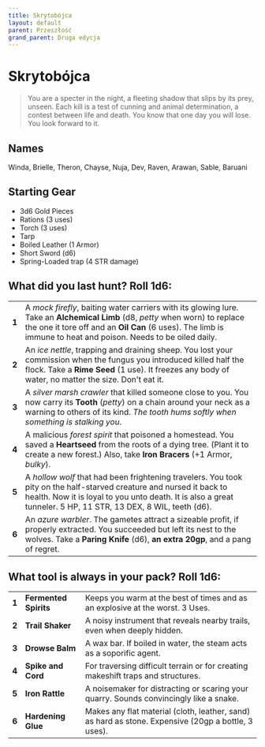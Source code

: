 ```yaml
---
title: Skrytobójca
layout: default
parent: Przeszłość
grand_parent: Druga edycja
---
```


# Skrytobójca

> You are a specter in the night, a fleeting shadow that slips by its prey, unseen. Each kill is a test of cunning and animal determination, a contest between life and death. You know that one day you will lose. You look forward to it. 

## Names

Winda, Brielle, Theron, Chayse, Nuja, Dev, Raven, Arawan, Sable, Baruani

## Starting Gear

- 3d6 Gold Pieces
- Rations (3 uses)
- Torch (3 uses) 
- Tarp
- Boiled Leather (1 Armor)
- Short Sword (d6)
- Spring-Loaded trap (4 STR damage)

## What did you last hunt? Roll 1d6:

|       |                                                                                                                                                                                                                                                 |
| ----- | ----------------------------------------------------------------------------------------------------------------------------------------------------------------------------------------------------------------------------------------------- |
| **1** | A _mock firefly_, baiting water carriers with its glowing lure. Take an **Alchemical Limb** (d8, _petty_ when worn) to replace the one it tore off and an **Oil Can** (6 uses). The limb is immune to heat and poison. Needs to be oiled daily. |
| **2** | An _ice nettle_, trapping and draining sheep. You lost your commission when the fungus you introduced killed half the flock. Take a **Rime Seed** (1 use). It freezes any body of water, no matter the size. Don't eat it.                      |
| **3** | A _silver marsh crawler_ that killed someone close to you. You now carry its **Tooth** (_petty_) on a chain around your neck as a warning to others of its kind. _The tooth hums softly when something is stalking you_.                        |
| **4** | A malicious _forest spirit_ that poisoned a homestead. You saved a **Heartseed** from the roots of a dying tree. (Plant it to create a new forest.) Also, take **Iron Bracers** (+1 Armor, _bulky_).                                            |
| **5** | A _hollow wolf_ that had been frightening travelers. You took pity on the half-starved creature and nursed it back to health. Now it is loyal to you unto death. It is also a great tunneler. 5 HP, 11 STR, 13 DEX, 8 WIL, teeth (d6).          |
| **6** | An _azure warbler_. The gametes attract a sizeable profit, if properly extracted. You succeeded but left its nest to the wolves. Take a **Paring Knife** (d6), **an extra 20gp**, and a pang of regret.                                         |  |

## What tool is always in your pack? Roll 1d6:

|       |                       |                                                                                                     |
| ----- | --------------------- | --------------------------------------------------------------------------------------------------- |
| **1** | **Fermented Spirits** | Keeps you warm at the best of times and as an explosive at the worst. 3 Uses.                       |
| **2** | **Trail Shaker**      | A noisy instrument that reveals nearby trails, even when deeply hidden.                             |
| **3** | **Drowse Balm**       | A wax bar. If boiled in water, the steam acts as a soporific agent.                                 |
| **4** | **Spike and Cord**    | For traversing difficult terrain or for creating makeshift traps and structures.                    |
| **5** | **Iron Rattle**       | A noisemaker for distracting or scaring your quarry. Sounds convincingly like a snake.              |
| **6** | **Hardening Glue**    | Makes any flat material (cloth, leather, sand) as hard as stone. Expensive (20gp a bottle, 3 uses). |
